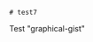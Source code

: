                                                                                                                                                                                                                                                                                          # test7
Test "graphical-gist"